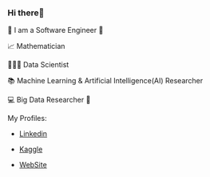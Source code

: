 ### Hi there👋

 🔎 I am a Software Engineer 🤟
 
 📈 Mathematician
 
 👩🏻‍💻 Data Scientist
 
 📚 Machine Learning & Artificial Intelligence(AI) Researcher
 
 💻 Big Data Researcher 🤟
 

 My Profiles:


- [Linkedin](https://www.linkedin.com/in/halenurbulgu/)
 
- [Kaggle](https://www.kaggle.com/halenurbulgu)

- [WebSite](https://lastdatabender.com)


<!--
**HalenurBulgu/HalenurBulgu** is a ✨ _special_ ✨ repository because its `README.md` (this file) appears on your GitHub profile.



-->
